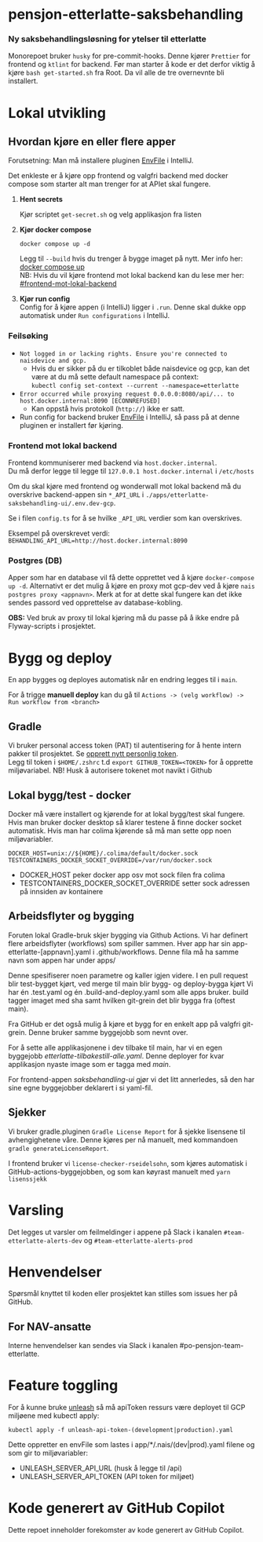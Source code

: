 # pensjon-etterlatte-saksbehandling

### Ny saksbehandlingsløsning for ytelser til etterlatte

Monorepoet bruker `husky` for pre-commit-hooks. Denne kjører `Prettier` for frontend og `ktlint` for backend.
Før man starter å kode er det derfor viktig å kjøre `bash get-started.sh` fra Root. Da vil alle de tre overnevnte bli
installert.

# Lokal utvikling

## Hvordan kjøre en eller flere apper

Forutsetning: Man må installere pluginen [EnvFile](https://plugins.jetbrains.com/plugin/7861-envfile) i IntelliJ.

Det enkleste er å kjøre opp frontend og valgfri backend med docker compose som starter alt man trenger for at APIet skal
fungere.

1. **Hent secrets**

   Kjør scriptet `get-secret.sh` og velg applikasjon fra listen

2. **Kjør docker compose**
    ```shell
    docker compose up -d
    ```
   Legg til `--build` hvis du trenger å bygge imaget på nytt. Mer info
   her: [docker compose up](https://docs.docker.com/engine/reference/commandline/compose_up/) \
   NB: Hvis du vil kjøre frontend mot lokal backend kan du lese mer her: [#frontend-mot-lokal-backend](#frontend-mot-lokal-backend)

3. **Kjør run config** \
   Config for å kjøre appen (i IntelliJ) ligger i `.run`. Denne skal dukke opp automatisk under `Run configurations` i
   IntelliJ.

### Feilsøking

- `Not logged in or lacking rights. Ensure you're connected to naisdevice and gcp.`
    - Hvis du er sikker på du er tilkoblet både naisdevice og gcp, kan det være at du må sette default namespace på
      context:\
      `kubectl config set-context --current --namespace=etterlatte`
- `Error occurred while proxying request 0.0.0.0:8080/api/... to host.docker.internal:8090 [ECONNREFUSED]`
    - Kan oppstå hvis protokoll (`http://`) ikke er satt.
- Run config for backend bruker [EnvFile](https://plugins.jetbrains.com/plugin/7861-envfile) i IntelliJ, så pass på at
  denne pluginen er installert før kjøring.

### Frontend mot lokal backend

Frontend kommuniserer med backend via `host.docker.internal`. \
Du må derfor legge til legge til `127.0.0.1 host.docker.internal` i `/etc/hosts`

Om du skal kjøre med frontend og wonderwall mot lokal backend må du overskrive backend-appen sin 
`*_API_URL` i `./apps/etterlatte-saksbehandling-ui/.env.dev-gcp`. 

Se i filen `config.ts` for å se hvilke `_API_URL` verdier som kan overskrives. 

Eksempel på overskrevet verdi: \
`BEHANDLING_API_URL=http://host.docker.internal:8090`

### Postgres (DB)

Apper som har en database vil få dette opprettet ved å kjøre `docker-compose up -d`. Alternativt er det mulig å
kjøre en proxy mot gcp-dev ved å kjøre `nais postgres proxy <appnavn>`. Merk at for at dette skal fungere
kan det ikke sendes passord ved opprettelse av database-kobling.

**OBS:** Ved bruk av proxy til lokal kjøring må du passe på å ikke endre på Flyway-scripts i prosjektet.

# Bygg og deploy

En app bygges og deployes automatisk når en endring legges til i `main`.

For å trigge **manuell deploy** kan du gå til `Actions -> (velg workflow) -> Run workflow from <branch>`

## Gradle

Vi bruker personal access token (PAT) til autentisering for å hente intern pakker til prosjektet. Se [opprett nytt personlig token](https://github.com/settings/tokens/new).   
Legg til token i `$HOME/.zshrc` t.d `export GITHUB_TOKEN=<TOKEN>` for å opprette miljøvariabel. NB! Husk å autorisere tokenet mot navikt i Github

## Lokal bygg/test - docker

Docker må være installert og kjørende for at lokal bygg/test skal fungere. Hvis man bruker docker desktop så klarer
testene å finne docker socket automatisk. Hvis man har colima kjørende så må man sette opp noen miljøvariabler.

```
DOCKER_HOST=unix://${HOME}/.colima/default/docker.sock
TESTCONTAINERS_DOCKER_SOCKET_OVERRIDE=/var/run/docker.sock
```

* DOCKER_HOST peker docker app osv mot sock filen fra colima
* TESTCONTAINERS_DOCKER_SOCKET_OVERRIDE setter sock adressen på innsiden av kontainere

## Arbeidsflyter og bygging
Foruten lokal Gradle-bruk skjer bygging via Github Actions. Vi har definert flere arbeidsflyter (workflows) som spiller sammen.
Hver app har sin app-etterlatte-[appnavn].yaml i .github/workflows. Denne fila må ha samme navn som appen har under apps/

Denne spesifiserer noen parametre og kaller igjen videre. I en pull request blir test-bygget kjørt, ved merge til main blir bygg- og deploy-bygga kjørt
Vi har én .test.yaml og én .build-and-deploy.yaml som alle apps bruker. build tagger imaget med sha samt hvilken git-grein det blir bygga fra (oftest main).

Fra GitHub er det også mulig å kjøre et bygg for en enkelt app på valgfri git-grein. Denne bruker samme byggejobb som nevnt over.

For å sette alle applikasjonene i dev tilbake til main, har vi en egen byggejobb _etterlatte-tilbakestill-alle.yaml_. Denne deployer for kvar applikasjon nyaste image som er tagga med _main_.

For frontend-appen _saksbehandling-ui_ gjør vi det litt annerledes, så den har sine egne byggejobber deklarert i si yaml-fil.

## Sjekker
Vi bruker gradle.pluginen `Gradle License Report` for å sjekke lisensene til avhengighetene våre. Denne kjøres per nå manuelt, med kommandoen `gradle generateLicenseReport`.

I frontend bruker vi `license-checker-rseidelsohn`, som kjøres automatisk i GitHub-actions-byggejobben, og som kan køyrast manuelt med `yarn lisenssjekk`

# Varsling
Det legges ut varsler om feilmeldinger i appene på Slack i kanalen `#team-etterlatte-alerts-dev` og `#team-etterlatte-alerts-prod`

# Henvendelser

Spørsmål knyttet til koden eller prosjektet kan stilles som issues her på GitHub.

## For NAV-ansatte

Interne henvendelser kan sendes via Slack i kanalen #po-pensjon-team-etterlatte.

# Feature toggling

For å kunne bruke [unleash](https://etterlatte-unleash-web.nav.cloud.nais.io/) så må apiToken ressurs være deployet til
GCP miljøene med kubectl apply:

`kubectl apply -f unleash-api-token-(development|production).yaml`

Dette oppretter en envFile som lastes i app/*/.nais/(dev|prod).yaml filene og som gir to miljøvariabler:

* UNLEASH_SERVER_API_URL (husk å legge til /api)
* UNLEASH_SERVER_API_TOKEN (API token for miljøet)


# Kode generert av GitHub Copilot

Dette repoet inneholder forekomster av kode generert av GitHub Copilot.
